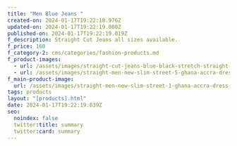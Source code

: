 ```yaml
---
title: "Men Blue Jeans "
created-on: 2024-01-17T19:22:18.976Z
updated-on: 2024-01-17T19:22:19.000Z
published-on: 2024-01-17T19:22:19.019Z
f_description: Straight Cut Jeans all sizes available.
f_price: 160
f_category-2: cms/categories/fashion-products.md
f_product-images:
  - url: /assets/images/straight-cut-jeans-blue-black-stretch-straight-men-new-slim-street-ghana-accra-dress-gotogh.comwear-blue-gray.jpg
  - url: /assets/images/straight-men-new-slim-street-5-ghana-accra-dress-gotogh.comwear-blue-gray.jpg
f_main-product-image:
  url: /assets/images/straight-men-new-slim-street-1-ghana-accra-dress-gotogh.comwear-blue-gray.jfif
tags: products
layout: "[products].html"
date: 2024-01-17T19:22:19.039Z
seo:
  noindex: false
  twitter:title: summary
  twitter:card: summary
---
```

